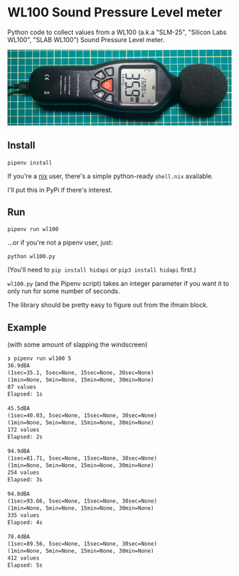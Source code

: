 # WL100 Sound Pressure Level meter

Python code to collect values from a WL100 (a.k.a "SLM-25", "Silicon Labs WL100", "SLAB WL100") Sound Pressure Level meter.

![WL100 meter](./media/wl100.png)

## Install

```
pipenv install
```

If you're a [nix](https://nixos.org/download.html) user, there's a simple python-ready `shell.nix` available.

I'll put this in PyPi if there's interest.

## Run

```
pipenv run wl100
```

…or if you're not a pipenv user, just:

```
python wl100.py
```

(You'll need to `pip install hidapi` or `pip3 install hidapi` first.)

`wl100.py` (and the Pipenv script) takes an integer parameter if you want it to only run for some number of seconds.

The library should be pretty easy to figure out from the ifmain block.


## Example

(with some amount of slapping the windscreen)

```
❯ pipenv run wl100 5
36.9dBA
(1sec=35.1, 5sec=None, 15sec=None, 30sec=None)
(1min=None, 5min=None, 15min=None, 30min=None)
87 values
Elapsed: 1s

45.5dBA
(1sec=40.03, 5sec=None, 15sec=None, 30sec=None)
(1min=None, 5min=None, 15min=None, 30min=None)
172 values
Elapsed: 2s

94.9dBA
(1sec=81.71, 5sec=None, 15sec=None, 30sec=None)
(1min=None, 5min=None, 15min=None, 30min=None)
254 values
Elapsed: 3s

94.0dBA
(1sec=93.66, 5sec=None, 15sec=None, 30sec=None)
(1min=None, 5min=None, 15min=None, 30min=None)
335 values
Elapsed: 4s

78.4dBA
(1sec=89.56, 5sec=None, 15sec=None, 30sec=None)
(1min=None, 5min=None, 15min=None, 30min=None)
412 values
Elapsed: 5s
```
